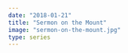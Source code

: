 ```yaml
---
date: "2018-01-21"
title: "Sermon on the Mount"
image: "sermon-on-the-mount.jpg"
type: series
---
```



